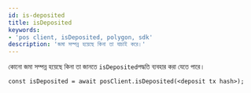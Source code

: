 ```yaml
---
id: is-deposited
title: isDeposited
keywords:
- 'pos client, isDeposited, polygon, sdk'
description: 'জমা সম্পন্ন হয়েছে কিনা তা যাচাই করে।'
---
```


কোনো জমা সম্পন্ন হয়েছে কিনা তা জানতে `isDeposited`পদ্ধতি ব্যবহার করা যেতে পারে।

```
const isDeposited = await posClient.isDeposited(<deposit tx hash>);
```
